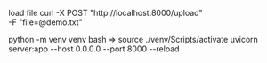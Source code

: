 load file curl -X POST "http://localhost:8000/upload" \
  -F "file=@demo.txt"

python -m venv venv
bash => source ./venv/Scripts/activate
uvicorn server:app --host 0.0.0.0 --port 8000 --reload
